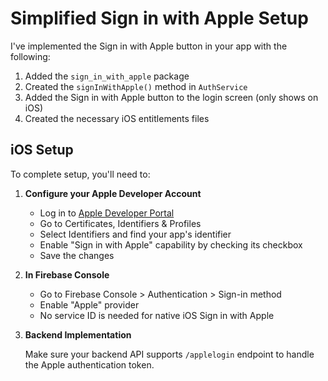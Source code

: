 # Simplified Sign in with Apple Setup

I've implemented the Sign in with Apple button in your app with the following:

1. Added the `sign_in_with_apple` package
2. Created the `signInWithApple()` method in `AuthService`
3. Added the Sign in with Apple button to the login screen (only shows on iOS)
4. Created the necessary iOS entitlements files

## iOS Setup

To complete setup, you'll need to:

1. **Configure your Apple Developer Account**

   - Log in to [Apple Developer Portal](https://developer.apple.com/account/resources/identifiers/list)
   - Go to Certificates, Identifiers & Profiles
   - Select Identifiers and find your app's identifier
   - Enable "Sign in with Apple" capability by checking its checkbox
   - Save the changes

2. **In Firebase Console**

   - Go to Firebase Console > Authentication > Sign-in method
   - Enable "Apple" provider
   - No service ID is needed for native iOS Sign in with Apple

3. **Backend Implementation**

   Make sure your backend API supports `/applelogin` endpoint to handle the Apple authentication token.